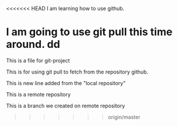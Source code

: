 <<<<<<< HEAD
I am learning how to use github.

I am going to use git pull this time around. 
dd
=======
This is a file for git-project

This is for using git pull to fetch from the repository github.

This is new line added from the "local repository"

This is a remote repository

This is a branch we created on remote repository
>>>>>>> origin/master
